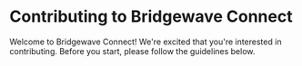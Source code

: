 # Contributing to Bridgewave Connect

<p>Welcome to Bridgewave Connect! We're excited that you're interested in contributing. Before you start, please follow the guidelines below.
</p>
